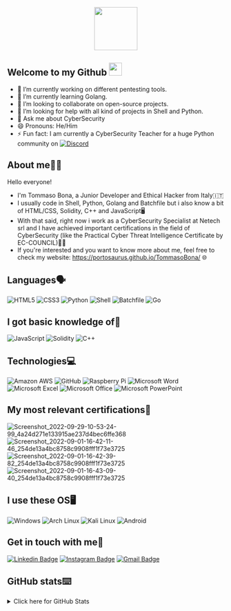 <div id="header" align="center"> 

   <img src="https://media.giphy.com/media/YRMb6dd7zprS00JdGZ/giphy.gif" width="100"/> 

 </div>


## Welcome to my Github <img src="https://raw.githubusercontent.com/aemmadi/aemmadi/master/wave.gif" width="30">

- 🔭 I’m currently working on different pentesting tools.
- 🌱 I’m currently learning Golang.
- 👯 I’m looking to collaborate on open-source projects.
- 🤔 I’m looking for help with all kind of projects in Shell and Python.
- 💬 Ask me about CyberSecurity
- 😄 Pronouns: He/Him
- ⚡ Fun fact: I am currently a CyberSecurity Teacher for a huge Python community on [![Discord](https://img.shields.io/badge/Discord-5865F2?style=for-the-badge&logo=discord&logoColor=white&link=https://discord.gg/dDD4Ddsvxa)](https://discord.gg/dDD4Ddsvxa)

## About me👨‍💻

Hello everyone!
- I'm Tommaso Bona, a Junior Developer and Ethical Hacker from Italy🇮🇹 
- I usually code in Shell, Python, Golang and Batchfile but i also know a bit of HTML/CSS, Solidity, C++ and JavaScript🖥️
- With that said, right now i work as a CyberSecurity Specialist at Netech srl and I have achieved important certifications in the field of CyberSecurity (like the Practical Cyber Threat Intelligence Certificate by EC-COUNCIL)👨‍💻
- If you're interested and you want to know more about me, feel free to check my website: https://portosaurus.github.io/TommasoBona/ 🌐

## Languages🗣️

![HTML5](https://img.shields.io/badge/-HTML5-E34F26?style=flat-square&logo=html5&logoColor=white)
![CSS3](https://img.shields.io/badge/-CSS3-1572B6?style=flat-square&logo=css3)
![Python](https://img.shields.io/badge/-Python-black?style=flat-square&logo=Python)
![Shell](https://img.shields.io/badge/-Shell-5391FE?style=flat-square&logo=PowerShell&logoColor=white)
![Batchfile](https://img.shields.io/badge/-Batchfile-5391FE?style=flat-square&logo=PowerShell&logoColor=white)
![Go](https://img.shields.io/badge/Go-00ADD8?style=for-the-badge&logo=go&logoColor=white)

## I got basic knowledge of🧠

![JavaScript](https://img.shields.io/badge/-JavaScript-black?style=flat-square&logo=javascript)
![Solidity](https://img.shields.io/badge/Solidity-e6e6e6?style=for-the-badge&logo=solidity&logoColor=black)
![C++](https://img.shields.io/badge/C%2B%2B-00599C?style=for-the-badge&logo=c%2B%2B&logoColor=white)

## Technologies💻

![Amazon AWS](https://img.shields.io/badge/Amazon%20AWS-232F3E?style=flat-square&logo=amazon-aws)
![GitHub](https://img.shields.io/badge/-GitHub-181717?style=flat-square&logo=github)
![Raspberry Pi](https://img.shields.io/badge/-Raspberry%20Pi-C51A4A?style=flat-square&logo=Raspberry-Pi)
![Microsoft Word](https://img.shields.io/badge/Microsoft_Word-2B579A?style=for-the-badge&logo=microsoft-word&logoColor=white)
![Microsoft Excel](https://img.shields.io/badge/Microsoft_Excel-217346?style=for-the-badge&logo=microsoft-excel&logoColor=white)
![Microsoft Office](https://img.shields.io/badge/Microsoft_Office-D83B01?style=for-the-badge&logo=microsoft-office&logoColor=white)
![Microsoft PowerPoint](https://img.shields.io/badge/Microsoft_PowerPoint-B7472A?style=for-the-badge&logo=microsoft-powerpoint&logoColor=white)

## My most relevant certifications📜

![Screenshot_2022-09-29-10-53-24-99_4a24d271e133915ae237d4bec6ffe368](https://user-images.githubusercontent.com/82817793/193056713-51a43b79-3d1e-47d7-bd24-9b1c8415cbd8.jpg)
![Screenshot_2022-09-01-16-42-11-46_254de13a4bc8758c9908fff1f73e3725](https://user-images.githubusercontent.com/82817793/187943704-2a9b3e1e-2936-45db-b2bf-7486c5e7ccce.jpg)
![Screenshot_2022-09-01-16-42-39-82_254de13a4bc8758c9908fff1f73e3725](https://user-images.githubusercontent.com/82817793/187943786-517d9629-09ff-440a-9cee-f318085f0ebc.jpg)
![Screenshot_2022-09-01-16-43-09-40_254de13a4bc8758c9908fff1f73e3725](https://user-images.githubusercontent.com/82817793/187943846-d5b73b03-7ec4-471f-829a-bff54556604f.jpg)



## I use these OS🖥️

![Windows](https://img.shields.io/badge/Windows-0078D6?style=for-the-badge&logo=windows&logoColor=white)
![Arch Linux](https://img.shields.io/badge/Arch_Linux-1793D1?style=for-the-badge&logo=arch-linux&logoColor=white)
![Kali Linux](https://img.shields.io/badge/Kali_Linux-557C94?style=for-the-badge&logo=kali-linux&logoColor=white)
![Android](https://img.shields.io/badge/Android-3DDC84?style=for-the-badge&logo=android&logoColor=white)

## Get in touch with me📲

[![Linkedin Badge](https://img.shields.io/badge/-TommasoBona-blue?style=flat-square&logo=Linkedin&logoColor=white&link=https://www.linkedin.com/in/tommaso-bona-20b76b232)](https://www.linkedin.com/in/tommaso-bona-20b76b232)
[![Instagram Badge](https://img.shields.io/badge/-TommasoBona-purple?style=flat-square&logo=instagram&logoColor=white&link=https://instagram.com/tommasoobona/)](https://instagram.com/tommasoobona)
[![Gmail Badge](https://img.shields.io/badge/-tommasobona04@gmail.com-c14438?style=flat-square&logo=Gmail&logoColor=white&link=mailto:tommasobona04@gmail.com)](mailto:tommasobona04@gmail.com)

## GitHub stats⌨️

<details>
<summary>Click here for GitHub Stats</summary>
<p align="center">
   ![Downloads](https://img.shields.io/galaxytoolshed/downloads/ParzivalHack/ParzivalHack
   <img alt = "GitHub Stats" src="https://github-readme-stats.vercel.app/api?username=ParzivalHack&show_icons=true&hide=issues&icon_color=000000&hide_border=true&title_color=5391FE&text_color=555">
    <br>
    <img alt = "Top Language" src="https://github-readme-stats.vercel.app/api/top-langs/?username=ParzivalHack&hide=html,&hide_border=true&title_color=5391FE&text_color=555"


   </p>
</details>
